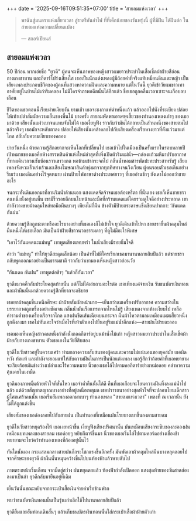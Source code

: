+++
date = '2025-09-16T09:51:35+07:00'
title = 'สายลมแห่งเวลา'
+++
> พาฉันสู่มนตราแห่งเสี้ยวเวลา
> สู่ราตรีอันอำไฟ
> ที่ที่เด็กน้อยของวันพรุ่งนี้ ผู้ที่มีฝัน ได้ฝันต่อ
> ในสายลมแห่งความเปลี่ยนแปลง
>
> — สกอร์เปียนส์

## สายลมแห่งเวลา

50 ปีก่อน หากเอ่ยชื่อ "ยุวดี" ผู้คนจะเห็นภาพของหญิงสาวผมยาวประบ่าในเสื้อเชิ้ตผ้าฝ้ายสีอ่อน กางเกงขาบาน และกีตาร์โปร่งเสียงใส เธอเป็นนักแต่งเพลงผู้มีถ้อยคำที่จริงแท้เหมือนดินและหญ้า เป็นเสียงเพลงประกอบชีวิตของผู้คนที่แสวงหาความฝันและความหมาย แต่ในวันนี้ ยุวดีเข้าวัยผมขาวเทา อาศัยอยู่ในบ้านไม้เก่าริมคลอง ไม่มีใครจำภาพอดีตนั้นได้อีกแล้ว ชื่อเธอถูกคลื่นเวลาเซาะจนเกือบลบเลือน

ชีวิตของเธอตอนนี้เรียบง่ายเงียบงัน ยามเช้า เธอจะชงกาแฟดำหนึ่งแก้ว แล้วออกไปนั่งที่ระเบียง ปล่อยให้เท้าเปล่าสัมผัสความเย็นของพื้นไม้ บางครั้ง สายลมพัดพาเอาเศษเสี้ยวของทำนองเพลงเก่าๆ ของเธอมาด้วย เสียงนั้นแผ่วเบาจนแทบจับไม่ได้ เธอเงี่ยหูฟัง ราวกับว่ามันได้กลายเป็นส่วนหนึ่งของสายลมไปแล้วจริงๆ เธอมักจะหลับตาลง ปล่อยให้เสียงนั้นเคล้าคลอไปกับเสียงเครื่องเรือหางยาวที่ดังแว่วมาแต่ไกล สลับกับความเงียบของคลอง

บ่ายวันหนึ่ง ด้วยความรู้สึกอยากจะเห็นโลกที่เปลี่ยนไป เธอเข้าไปในเมืองเป็นครั้งแรกในรอบหลายปี เป้าหมายของเธอคือห้างสรรพสินค้าแห่งใหม่ล่าสุดที่เพิ่งเปิดตัวริมแม่น้ำ—กล่องแก้วมหึมาปรับอากาศที่ทางเดินวกวนซับซ้อนราวเขาวงกต พอข้ามเข้ากระจกไป กลิ่นน้ำหอมสารพัดปะทะประสาทรับรู้ เสียงเพลงจังหวะเร็วเร่งเร้าและเสียงโฆษณาสินค้าพุ่งมาจากทุกทิศทางจนวิงเวียน ผู้คนรอบตัวเธอเดินอย่างรีบเร่ง เธอเดินอย่างไร้จุดหมาย ผ่านป้ายไฟภาษาต่างประเทศยาวๆ ที่เธออ่านช้าๆ ยังเดาไม่ออกว่าขายอะไร

จนกระทั่งเดินออกมาที่ลานริมน้ำด้านนอก แสงแดดจัดจ้าจนเธอต้องหรี่ตา ที่นั่นเอง เธอก็เห็นชายชราคนหนึ่งนั่งอยู่บนพื้น เขามีริ้วรอยลึกบนใบหน้าและมือที่กร้านแดดแต่โดยรวมดูใจดีอย่างประหลาด เขากำลังวางขายผ้าคลุมไหล่ทอมือผืนบางๆ เพียงไม่กี่ผืน ข้างตัวมีป้ายกระดาษแข็งเขียนปากกา: ‘กันแดด กันฝน’

ด้วยความรู้สึกถูกชะตาหรืออะไรบางอย่างที่เธอเองก็ไม่เข้าใจ ยุวดีเดินเข้าไปหา ชายชรายื่นผ้าคลุมไหล่ผืนหนึ่งให้เธอเลือก มันเป็นผ้าฝ้ายสีขาวนวลธรรมดาๆ ที่ดูไม่มีอะไรพิเศษ

“เอาไว้กันแดดนะแม่หนู” เขาพูดเสียงแหบพร่า ในน้ำเสียงมีรอยยิ้มใจดี

คำว่า “แม่หนู” ทำให้ยุวดีสะดุดเล็กน้อย เป็นคำที่ไม่มีใครเรียกเธอมานานหลายสิบปีแล้ว แต่ชายชรากลับพูดออกมาอย่างเป็นธรรมชาติ ราวกับว่าเขามองเห็นหญิงสาวอ่อนวัย

“กันแดด กันฝน” เขาพูดต่อช้าๆ “แล้วก็กันเวลา”

ยุวดีขมวดคิ้วกับประโยคสุดท้ายนั้น แต่ก็ไม่ได้เอ่ยถามอะไรต่อ เธอเพียงแค่จ่ายเงิน รับธนบัตรเงินทอนและผ้าผืนนั้นมาด้วยความรู้สึกที่ยากจะอธิบาย

เธอยกผ้าคลุมขึ้นเหนือศีรษะ ผ้าฝ้ายสัมผัสหน้าผาก—เย็นกว่าลมเครื่องปรับอากาศ ความสว่างในบรรยากาศถูกหรี่ลงอย่างชัดเจน กลิ่นน้ำมันเรือแทรกจากไหนไม่รู้ เสียงเพลงจากห้างเงียบไป เหลือคำรามต่ำของเครื่องเรือจากไกล แสงฝนขีดเส้นเฉียงบนกระจก ผืนผ้าไหวตามลมเหมือนเมฆเสี้ยวหนึ่งถูกดึงลงมา เธอไม่ทันเอะใจว่าเมื่อไรที่เท้าตัวเองไปยืนอยู่ริมแม่น้ำอีกแห่ง—สายฝนโปรยละออง

เธอมองเห็นหญิงสาวคนหนึ่งกำลังนั่งกอดกีตาร์อยู่บนม้านั่งไม้เก่า หญิงสาวผมยาวประบ่าในเสื้อเชิ้ตผ้าฝ้ายกับกางเกงขาบาน ตัวเธอเองในวัยยี่สิบสอง

ยุวดีในวัยสาวอยู่ในความเศร้า ท่ามกลางความสับสนของผู้คนและความไม่แน่นอนของยุคสมัย เธอผิดหวัง ท้อแท้ และกำลังจะยอมแพ้ให้กับความฝันในการเป็นนักแต่งเพลง เธอรู้สึกว่าถ้อยคำที่เธอพยายามจะเรียงร้อยมันช่างว่างเปล่าและไร้ความหมาย นิ้วของเธอไล้ไปตามคอกีตาร์อย่างเหม่อลอย คลำหาความคุ้นเคยในเงามืด

ยุวดีมองภาพนั้นด้วยหัวใจที่สั่นไหว เธอจำค่ำคืนนั้นได้ดี คืนที่เธอเกือบจะโยนความฝันทิ้งลงแม่น้ำไปแล้ว แต่ด้วยสัญชาตญาณบางอย่างที่อยู่เหนือเหตุผล เธอปรารถนาอย่างสุดหัวใจที่จะปลอบโยนเด็กสาวผู้โศกเศร้าคนนั้น เธอเริ่มฮัมเพลงออกมาเบาๆ ทำนองเพลง "สายลมแห่งเวลา" เพลงที่ ณ เวลานั้น ยังไม่ได้ถูกแต่งขึ้น

เสียงฮัมของเธอล่องลอยไปกับสายฝน เป็นทำนองที่เหมือนฝนโรยบางเบาขึ้นลงตามสายลม

ยุวดีในวัยสาวหยุดร้องไห้ เธอเงยหน้าขึ้น เงี่ยหูฟังเสียงปริศนานั้น มันเหมือนเสียงกระซิบของละอองฝน เหมือนบทเพลงของสายลม เธอค่อยๆ หยิบกีตาร์ขึ้นมา นิ้วของเธอเริ่มไล่ไปตามคอร์ดอย่างเชื่องช้า พยายามจะไขว่คว้าทำนองเพลงที่ก้องอยู่นั้นไว้

ทันใดนั้นเอง กระแสลมกลางสายฝนก็กระโชกแรงขึ้นอีกครั้ง มันพัดเอาผ้าคลุมไหล่ผืนบางหลุดลอยไปจากศีรษะของยุวดี ผ้าผืนนั้นหมุนคว้างขึ้นไปบนท้องฟ้าแล้วหายลับไป

ภาพตรงหน้าเริ่มเลือน จากมืดสู่สว่าง ฝนหยุดตกแล้ว ท้องฟ้ากำลังเปิดออก แสงสุดท้ายของวันสาดส่องลงมาเป็นลำ ยุวดีกลับมายืนอยู่ที่เดิม

เย็นวันนั้นขณะหยิบจากกระเป๋าเสื้อเงินจ่ายค่าเรือข้ามฟาก

พบว่าธนบัตรเงินทอนนั้นเป็นรุ่นเก่าเลิกใช้ไปนานหลายสิบปีแล้ว

ยุวดียิ้มและฮัมท่อนเดิมสั้นๆ แล้วเก็บธนบัตรเงินทอนนั้นใส่กระเป๋าเสื้อผ้าฝ้ายตัวเก่า